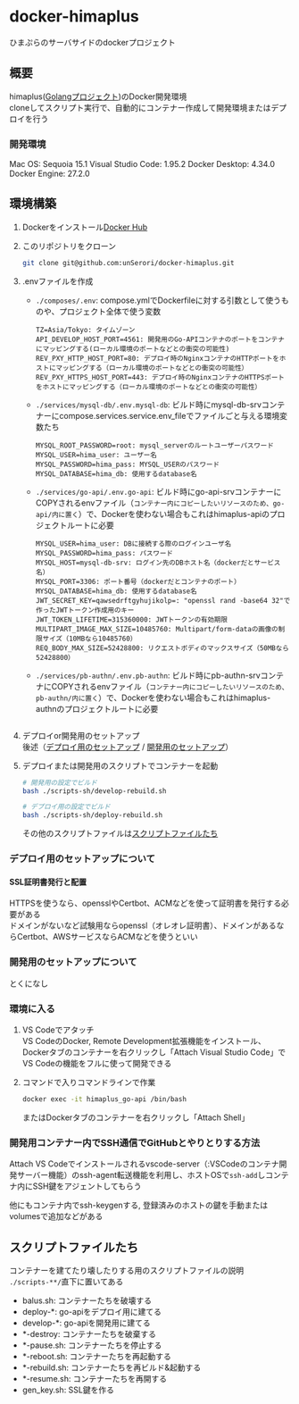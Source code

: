 # docker-himaplus

ひまぷらのサーバサイドのdockerプロジェクト

## 概要

himaplus([Golangプロジェクト](https://github.com/unSerori/himaplus-api))のDocker開発環境  
cloneしてスクリプト実行で、自動的にコンテナー作成して開発環境またはデプロイを行う

### 開発環境

Mac OS: Sequoia 15.1
Visual Studio Code: 1.95.2
Docker Desktop: 4.34.0
Docker Engine: 27.2.0

## 環境構築

1. Dockerをインストール[Docker Hub](https://docs.docker.com/desktop/)
2. このリポジトリをクローン

    ```bash
    git clone git@github.com:unSerori/docker-himaplus.git
    ```

3. .envファイルを作成
    - `./composes/.env`: compose.ymlでDockerfileに対する引数として使うものや、プロジェクト全体で使う変数

      ```env:./composes/.env
      TZ=Asia/Tokyo: タイムゾーン
      API_DEVELOP_HOST_PORT=4561: 開発用のGo-APIコンテナのポートをコンテナにマッピングする(ローカル環境のポートなどとの衝突の可能性)
      REV_PXY_HTTP_HOST_PORT=80: デプロイ時のNginxコンテナのHTTPポートをホストにマッピングする（ローカル環境のポートなどとの衝突の可能性）
      REV_PXY_HTTPS_HOST_PORT=443: デプロイ時のNginxコンテナのHTTPSポートをホストにマッピングする（ローカル環境のポートなどとの衝突の可能性）
      ```

    - `./services/mysql-db/.env.mysql-db`: ビルド時にmysql-db-srvコンテナーにcompose.services.service.env_fileでファイルごと与える環境変数たち

      ```env:./services/mysql-db/.env.mysql-db
      MYSQL_ROOT_PASSWORD=root: mysql_serverのルートユーザーパスワード
      MYSQL_USER=hima_user: ユーザー名
      MYSQL_PASSWORD=hima_pass: MYSQL_USERのパスワード
      MYSQL_DATABASE=hima_db: 使用するdatabase名
      ```

    - `./services/go-api/.env.go-api`: ビルド時にgo-api-srvコンテナーにCOPYされるenvファイル（`コンテナー内にコピーしたいリソースのため、go-api/内に置く`）で、Dockerを使わない場合もこれはhimaplus-apiのプロジェクトルートに必要

        ```env:./services/go-api/.env.go-api
        MYSQL_USER=hima_user: DBに接続する際のログインユーザ名
        MYSQL_PASSWORD=hima_pass: パスワード
        MYSQL_HOST=mysql-db-srv: ログイン先のDBホスト名（dockerだとサービス名）
        MYSQL_PORT=3306: ポート番号（dockerだとコンテナのポート）
        MYSQL_DATABASE=hima_db: 使用するdatabase名
        JWT_SECRET_KEY=qawsedrftgyhujikolp=: "openssl rand -base64 32"で作ったJWTトークン作成用のキー
        JWT_TOKEN_LIFETIME=315360000: JWTトークンの有効期限
        MULTIPART_IMAGE_MAX_SIZE=10485760: Multipart/form-dataの画像の制限サイズ（10MBなら10485760）
        REQ_BODY_MAX_SIZE=52428800: リクエストボディのマックスサイズ（50MBなら52428800）
        ```

    - `./services/pb-authn/.env.pb-authn`: ビルド時にpb-authn-srvコンテナにCOPYされるenvファイル（`コンテナー内にコピーしたいリソースのため、pb-authn/内に置く`）で、Dockerを使わない場合もこれはhimaplus-authnのプロジェクトルートに必要

    ```env:./services/pb-authn/.env.pb-authn
    
    ```

4. デプロイor開発用のセットアップ  
   後述（[デプロイ用のセットアップ](#デプロイ用のセットアップについて) / [開発用のセットアップ](#開発用のセットアップについて)）

5. デプロイまたは開発用のスクリプトでコンテナーを起動

    ```bash
    # 開発用の設定でビルド
    bash ./scripts-sh/develop-rebuild.sh

    # デプロイ用の設定でビルド
    bash ./scripts-sh/deploy-rebuild.sh
    ```

    その他のスクリプトファイルは[スクリプトファイルたち](#スクリプトファイルたち)

### デプロイ用のセットアップについて

#### SSL証明書発行と配置

HTTPSを使うなら、opensslやCertbot、ACMなどを使って証明書を発行する必要がある  
ドメインがないなど試験用ならopenssl（オレオレ証明書）、ドメインがあるならCertbot、AWSサービスならACMなどを使うといい  

### 開発用のセットアップについて

とくになし

### 環境に入る

1. VS Codeでアタッチ  
    VS CodeのDocker, Remote Development拡張機能をインストール、Dockerタブのコンテナーを右クリックし「Attach Visual Studio Code」でVS Codeの機能をフルに使って開発できる

1. コマンドで入りコマンドラインで作業

    ```bash
    docker exec -it himaplus_go-api /bin/bash
    ```

    またはDockerタブのコンテナーを右クリックし「Attach Shell」

### 開発用コンテナー内でSSH通信でGitHubとやりとりする方法

Attach VS Codeでインストールされるvscode-server（:VSCodeのコンテナ開発サーバー機能）のssh-agent転送機能を利用し、ホストOSで`ssh-add`しコンテナ内にSSH鍵をアジェントしてもらう

他にもコンテナ内でssh-keygenする, 登録済みのホストの鍵を手動またはvolumesで追加などがある

## スクリプトファイルたち

コンテナーを建てたり壊したりする用のスクリプトファイルの説明  
`./scripts-**/`直下に置いてある

- balus.sh: コンテナーたちを破壊する
- deploy-*: go-apiをデプロイ用に建てる
- develop-*: go-apiを開発用に建てる
- *-destroy: コンテナーたちを破棄する
- *-pause.sh: コンテナーたちを停止する
- *-reboot.sh: コンテナーたちを再起動する
- *-rebuild.sh: コンテナーたちを再ビルド&起動する
- *-resume.sh: コンテナーたちを再開する
- gen_key.sh: SSL鍵を作る

